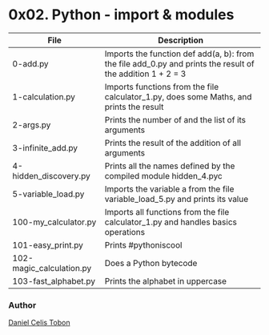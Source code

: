 # 0x02. Python - import & modules

| File | Description |
| ------ | ------ |
| 0-add.py | Imports the function def add(a, b): from the file add_0.py and prints the result of the addition 1 + 2 = 3 |
| 1-calculation.py | Imports functions from the file calculator_1.py, does some Maths, and prints the result |
| 2-args.py | Prints the number of and the list of its arguments |
| 3-infinite_add.py | Prints the result of the addition of all arguments |
| 4-hidden_discovery.py | Prints all the names defined by the compiled module hidden_4.pyc |
| 5-variable_load.py | Imports the variable a from the file variable_load_5.py and prints its value |
| 100-my_calculator.py | Imports all functions from the file calculator_1.py and handles basics operations |
| 101-easy_print.py | Prints #pythoniscool |
| 102-magic_calculation.py | Does a Python bytecode |
| 103-fast_alphabet.py | Prints the alphabet in uppercase |

### Author
[Daniel Celis Tobon](https://github.com/danicelistobon)
